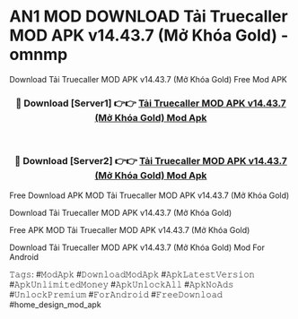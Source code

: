 # AN1 MOD DOWNLOAD Tải Truecaller MOD APK v14.43.7 (Mở Khóa Gold) - omnmp
Download Tải Truecaller MOD APK v14.43.7 (Mở Khóa Gold) Free Mod APK

<div align="center">
<h3>🔴 Download [Server1] 👉👉 <a href="https://apk-comot.site?title=Tải_Truecaller_MOD_APK_v14.43.7_(Mở_Khóa_Gold)">Tải Truecaller MOD APK v14.43.7 (Mở Khóa Gold) Mod Apk</a></h3><br>

<h3>🔴 Download [Server2] 👉👉 <a href="https://apk-comot.site?title=Tải_Truecaller_MOD_APK_v14.43.7_(Mở_Khóa_Gold)">Tải Truecaller MOD APK v14.43.7 (Mở Khóa Gold) Mod Apk</a></h3>
</div>


Free Download APK MOD Tải Truecaller MOD APK v14.43.7 (Mở Khóa Gold)

Download Tải Truecaller MOD APK v14.43.7 (Mở Khóa Gold) 

Free APK MOD Tải Truecaller MOD APK v14.43.7 (Mở Khóa Gold) 

Download Tải Truecaller MOD APK v14.43.7 (Mở Khóa Gold) Mod For Android

𝚃𝚊𝚐𝚜: #𝙼𝚘𝚍𝙰𝚙𝚔 #𝙳𝚘𝚠𝚗𝚕𝚘𝚊𝚍𝙼𝚘𝚍𝙰𝚙𝚔 #𝙰𝚙𝚔𝙻𝚊𝚝𝚎𝚜𝚝𝚅𝚎𝚛𝚜𝚒𝚘𝚗 #𝙰𝚙𝚔𝚄𝚗𝚕𝚒𝚖𝚒𝚝𝚎𝚍𝙼𝚘𝚗𝚎𝚢 #𝙰𝚙𝚔𝚄𝚗𝚕𝚘𝚌𝚔𝙰𝚕𝚕 #𝙰𝚙𝚔𝙽𝚘𝙰𝚍𝚜 #𝚄𝚗𝚕𝚘𝚌𝚔𝙿𝚛𝚎𝚖𝚒𝚞𝚖 #𝙵𝚘𝚛𝙰𝚗𝚍𝚛𝚘𝚒𝚍 #𝙵𝚛𝚎𝚎𝙳𝚘𝚠𝚗𝚕𝚘𝚊𝚍 #home_design_mod_apk